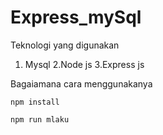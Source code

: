 # Express_mySql

Teknologi yang digunakan
1. Mysql
2.Node js
3.Express js


Bagaiamana cara menggunakanya
```
npm install
```

```
npm run mlaku
```
